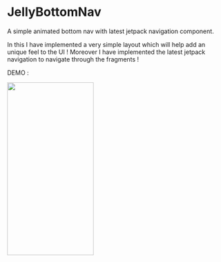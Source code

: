 # JellyBottomNav
A simple animated bottom nav with latest jetpack navigation component.

In this I have implemented a very simple layout which will help add an unique feel to the UI ! Moreover I have implemented the latest jetpack navigation to navigate through the fragments !


DEMO : 

 <img height=400 width=200 src="https://user-images.githubusercontent.com/29357444/86561483-5f11ad80-bf7e-11ea-9140-937ab6d3e06c.gif" />
